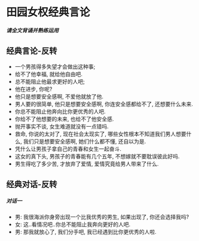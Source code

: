 # 田园女权经典言论

##### 请全文背诵并熟练运用

## 经典言论-反转

- 一个男孩得多失望才会做出这种事;
- 给不了他幸福, 就给他自由吧.
- 总不能阻止他最求更好的人吧;
- 他在进步, 你呢?
- 他只是想要安全感啊, 不爱他就放了他.
- 男人要的很简单, 他只是想要安全感啊, 你连安全感都给不了, 还想要什么未来.
- 你总不能阻止他奔向比你更优秀的人吧.
- 你给不了他想要的未来, 也给不了他安全感.
- 抛开事实不谈, 女生难道就没有一点错吗.
- 救命, 你说的太对了, 现在社会太现实了, 哪些女性根本不知道我们男人想要什么, 我们只是想要安全感啊, 她们什么都不懂, 还自以为是.
- 凭什么让男孩子拿自己的青春和女生一起奋斗.
- 这女的真下头, 男孩子的青春能有几个五年, 不想嫁就不要耽误彼此好吗.
- 男生得吃了多少苦, 才放弃了爱情, 爱情究竟给男人带来了什么.

## 经典对话-反转

##### 对话一

- 男: 我很海派你身旁出现一个比我优秀的男生, 如果出现了, 你还会选择我吗?
- 女: 这..看情况吧..你总不能阻止我奔向更好的人吧.
- 男: 那我就放心了, 我们分手吧, 我已经遇到比你更优秀的人啦.
